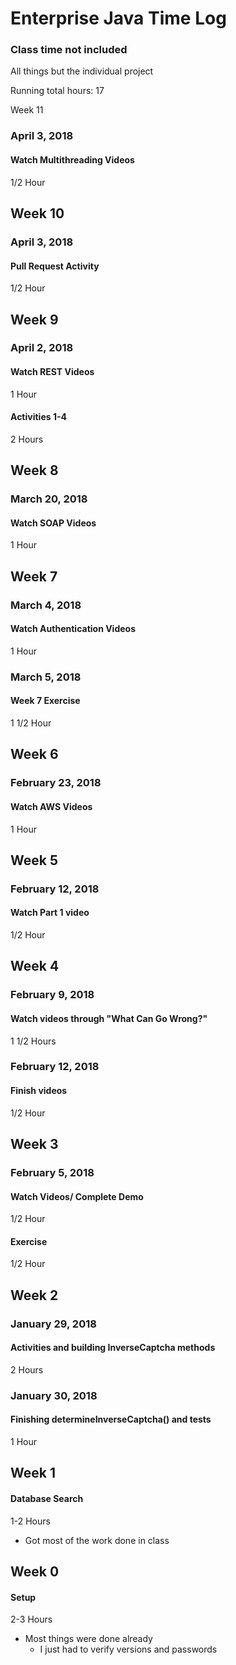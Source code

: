 # Enterprise Java Time Log
### Class time not included
All things but the individual project

Running total hours: 17

Week 11
### April 3, 2018
#### Watch Multithreading Videos
1/2 Hour

## Week 10
### April 3, 2018
#### Pull Request Activity
1/2 Hour


## Week 9
### April 2, 2018
#### Watch REST Videos
1 Hour

#### Activities 1-4
2 Hours

## Week 8
### March 20, 2018
#### Watch SOAP Videos
1 Hour

## Week 7
### March 4, 2018
#### Watch Authentication Videos
1 Hour

### March 5, 2018
#### Week 7 Exercise
1 1/2 Hour

## Week 6
### February 23, 2018
#### Watch AWS Videos
1 Hour

## Week 5
### February 12, 2018
#### Watch Part 1 video
1/2 Hour

## Week 4
### February 9, 2018
#### Watch videos through "What Can Go Wrong?"
1 1/2 Hours

### February 12, 2018
#### Finish videos
1/2 Hour

## Week 3
### February 5, 2018
#### Watch Videos/ Complete Demo
1/2 Hour

#### Exercise
1/2 Hour

## Week 2
### January 29, 2018
#### Activities and building InverseCaptcha methods
2 Hours

### January 30, 2018
#### Finishing determineInverseCaptcha() and tests
1 Hour

## Week 1
#### Database Search
1-2 Hours
* Got most of the work done in class

## Week 0
#### Setup
2-3 Hours
* Most things were done already
    * I just had to verify versions and passwords
